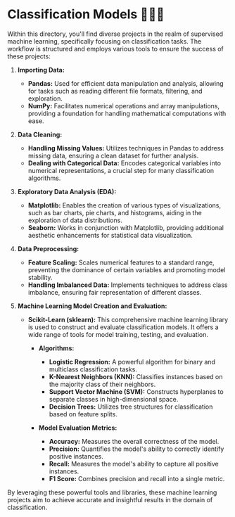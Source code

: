 <h1 algend="center">Classification Models 🌟🌟🌟</h1>

Within this directory, you'll find diverse projects in the realm of supervised machine learning, specifically focusing on classification tasks. The workflow is structured and employs various tools to ensure the success of these projects:

1. **Importing Data:**
   - **Pandas:** Used for efficient data manipulation and analysis, allowing for tasks such as reading different file formats, filtering, and exploration.
   - **NumPy:** Facilitates numerical operations and array manipulations, providing a foundation for handling mathematical computations with ease.

2. **Data Cleaning:**
   - **Handling Missing Values:** Utilizes techniques in Pandas to address missing data, ensuring a clean dataset for further analysis.
   - **Dealing with Categorical Data:** Encodes categorical variables into numerical representations, a crucial step for many classification algorithms.

3. **Exploratory Data Analysis (EDA):**
   - **Matplotlib:** Enables the creation of various types of visualizations, such as bar charts, pie charts, and histograms, aiding in the exploration of data distributions.
   - **Seaborn:** Works in conjunction with Matplotlib, providing additional aesthetic enhancements for statistical data visualization.

4. **Data Preprocessing:**
   - **Feature Scaling:** Scales numerical features to a standard range, preventing the dominance of certain variables and promoting model stability.
   - **Handling Imbalanced Data:** Implements techniques to address class imbalance, ensuring fair representation of different classes.

5. **Machine Learning Model Creation and Evaluation:**
   - **Scikit-Learn (sklearn):** This comprehensive machine learning library is used to construct and evaluate classification models. It offers a wide range of tools for model training, testing, and evaluation.
     - **Algorithms:**
       - **Logistic Regression:** A powerful algorithm for binary and multiclass classification tasks.
       - **K-Nearest Neighbors (KNN):** Classifies instances based on the majority class of their neighbors.
       - **Support Vector Machine (SVM):** Constructs hyperplanes to separate classes in high-dimensional space.
       - **Decision Trees:** Utilizes tree structures for classification based on feature splits.

     - **Model Evaluation Metrics:**
       - **Accuracy:** Measures the overall correctness of the model.
       - **Precision:** Quantifies the model's ability to correctly identify positive instances.
       - **Recall:** Measures the model's ability to capture all positive instances.
       - **F1 Score:** Combines precision and recall into a single metric.

By leveraging these powerful tools and libraries, these machine learning projects aim to achieve accurate and insightful results in the domain of classification.
